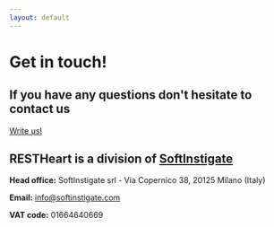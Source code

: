 ```yaml
---
layout: default 
---
```

<div class="h-100 pb-5 jumbotron jumbotron-fluid bg-red">
    <h1 class="display-4 mt-5 text-center text-white">Get in touch!</h1>
    <div class="text-center text-center">
        <h2 class="text-white">If you have any questions don't hesitate to contact us</h2>
    </div>
    <div class="d-flex justify-content-center align-content-end w-100 h-100">
    <div>
        <a class="trial-btn write-us-btn btn btn-lg" title="" href="mailto:info@restheart.org?subject=I Want More Informations About RESTHeart" target="blank"> <i style="font-size:18px" class="icon-mail"></i> Write us! </a>
        </div>
    </div>

</div>

<div class="mb-5">
        <div class="d-flex justify-content-center">
            <div class="mt-4 mx-auto rounded p-2 bg-white">
                <h2 class="text-center m-0"><strong>RESTHeart</strong> is a division of <span class="softinstigate-color">
                <strong><a href="https://softinstigate.com">SoftInstigate</a></strong></span></h2>
            </div>
        </div>
    <div class="m-5 text-center">
        <p><strong>Head office:</strong> SoftInstigate srl - Via Copernico 38, 20125 Milano (Italy)</p>
        <p><strong>Email:</strong> <a href="mailto:info@softinstigate.com">info@softinstigate.com</a></p>
        <p><strong>VAT code:</strong> 01664640669</p>
    </div>
</div>